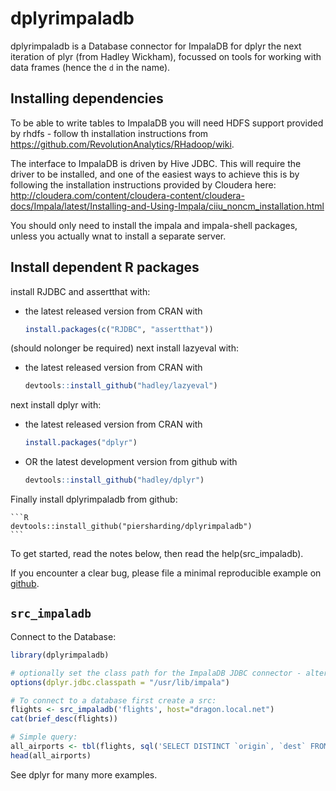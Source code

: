 # dplyrimpaladb

dplyrimpaladb is a Database connector for ImpalaDB for dplyr the next iteration of plyr (from Hadley Wickham), focussed on tools for working with data frames (hence the `d` in the name).


## Installing dependencies

To be able to write tables to ImpalaDB you will need HDFS support provided by rhdfs - follow th installation instructions from https://github.com/RevolutionAnalytics/RHadoop/wiki.

The interface to ImpalaDB is driven by Hive JDBC.  This will require the driver to be installed, and one of the easiest ways to achieve this is by following the installation instructions provided by Cloudera here: http://cloudera.com/content/cloudera-content/cloudera-docs/Impala/latest/Installing-and-Using-Impala/ciiu_noncm_installation.html

You should only need to install the impala and impala-shell packages, unless you actually wnat to install a separate server.

## Install dependent R packages

install RJDBC and assertthat with:

* the latest released version from CRAN with

    ```R
    install.packages(c("RJDBC", "assertthat"))
    ````

(should nolonger be required) next install lazyeval with:

* the latest released version from CRAN with

    ```R
    devtools::install_github("hadley/lazyeval")
    ````

next install dplyr with:

* the latest released version from CRAN with

    ```R
    install.packages("dplyr")
    ````

* OR the latest development version from github with

    ```R
    devtools::install_github("hadley/dplyr")
    ```

Finally install dplyrimpaladb from github:

    ```R
    devtools::install_github("piersharding/dplyrimpaladb")
    ```

To get started, read the notes below, then read the help(src_impaladb).

If you encounter a clear bug, please file a minimal reproducible example on [github](https://github.com/piersharding/impaladbdplyr/issues).

## `src_impaladb`

Connect to the Database:

```R
library(dplyrimpaladb)

# optionally set the class path for the ImpalaDB JDBC connector - alternatively use the CLASSPATH environment variable
options(dplyr.jdbc.classpath = "/usr/lib/impala")

# To connect to a database first create a src:
flights <- src_impaladb('flights', host="dragon.local.net")
cat(brief_desc(flights))

# Simple query:
all_airports <- tbl(flights, sql('SELECT DISTINCT `origin`, `dest` FROM ontime_parquet'))
head(all_airports)
```

See dplyr for many more examples.
